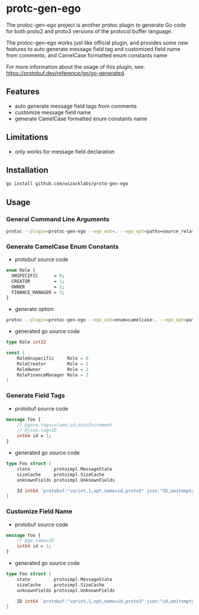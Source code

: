 # protc-gen-ego

The protoc-gen-ego project is another protoc plugin to generate Go code for both proto2 and proto3 versions of the protocol buffer language. 

The protoc-gen-ego works just like official plugin, and provides some new features to auto generate message field tag and customized field name from comments, and CamelCase formatted enum constants name 

For more information about the usage of this plugin, see: https://protobuf.dev/reference/go/go-generated.

## Features
- auto generate message field tags from comments
- customize message field name
- generate CamelCase formatted enum constants name

## Limitations
- only works for message field declaration

## Installation
```bash
go install github.com/wizacklabs/proto-gen-ego
```

## Usage
### General Command Line Arguments
```bash
protoc --plugin=protoc-gen-ego --ego_out=. --ego_opt=paths=source_relative xxx/xxx.proto
```

### Generate CamelCase Enum Constants
- protobuf source code
```protobuf
enum Role {
  UNSPECIFIC      = 0;
  CREATOR         = 1;
  OWNER           = 2;
  FINANCE_MANAGER = 3;
}
```
- generate option
```bash
protoc --plugin=protoc-gen-ego --ego_out=enum=camelcase:. --ego_opt=paths=source_relative xxx/xxx.proto
```

- generated go source code
```go
type Role int32

const (
	RoleUnspecific     Role = 0
	RoleCreator        Role = 1
	RoleOwner          Role = 2
	RoleFinanceManager Role = 3
)
```

### Generate Field Tags
    
- protobuf source code
```protobuf
message foo {
    // @gorm.tag=column:id;autoIncrement
    // @json.tag=ID
    int64 id = 1;
}
```
- generated go source code
```go
type Foo struct {
    state         protoimpl.MessageState
    sizeCache     protoimpl.SizeCache
    unknownFields protoimpl.UnknownFields

    Id int64 `protobuf:"varint,1,opt,name=id,proto3" json:"ID,omitempty" gorm:"column:id;autoIncrement"`
}
```

### Customize Field Name
- protobuf source code
```protobuf
message foo {
    // @go.name=ID
    int64 id = 1;
}
```
- generated go source code
```go
type Foo struct {
    state         protoimpl.MessageState
    sizeCache     protoimpl.SizeCache
    unknownFields protoimpl.UnknownFields

    ID int64 `protobuf:"varint,1,opt,name=id,proto3" json:"id,omitempty"`
}
```
